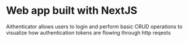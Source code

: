 # Web app built with NextJS
Aithenticator allows users to login 
and perform basic CRUD operations to visualize how 
authentication tokens are flowing through http reqests
